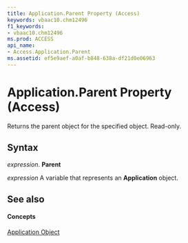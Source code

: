 ```yaml
---
title: Application.Parent Property (Access)
keywords: vbaac10.chm12496
f1_keywords:
- vbaac10.chm12496
ms.prod: ACCESS
api_name:
- Access.Application.Parent
ms.assetid: ef5e9aef-a0af-b848-638a-df21d0e06963
---
```



# Application.Parent Property (Access)

Returns the parent object for the specified object. Read-only.


## Syntax

 _expression_. **Parent**

 _expression_ A variable that represents an **Application** object.


## See also


#### Concepts


[Application Object](application-object-access.md)

